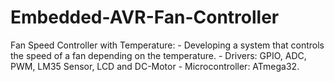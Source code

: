 # Embedded-AVR-Fan-Controller
Fan Speed Controller with Temperature: - Developing a system that controls the speed of a fan depending on the temperature. - Drivers: GPIO, ADC, PWM, LM35 Sensor, LCD and DC-Motor - Microcontroller: ATmega32.
